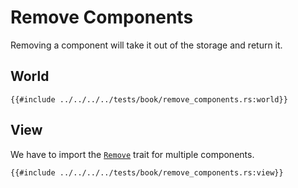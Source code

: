 # Remove Components

Removing a component will take it out of the storage and return it.

## World

```rust, noplaypen
{{#include ../../../../tests/book/remove_components.rs:world}}
```

## View

We have to import the [`Remove`](https://docs.rs/shipyard/0.9/shipyard/trait.Remove.html) trait for multiple components.

```rust, noplaypen
{{#include ../../../../tests/book/remove_components.rs:view}}
```
